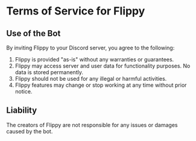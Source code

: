 # Terms of Service for Flippy 

## Use of the Bot
By inviting Flippy to your Discord server, you agree to the following:
1. Flippy is provided "as-is" without any warranties or guarantees.
2. Flippy may access server and user data for functionality purposes. No data is stored permanently.
3. Flippy should not be used for any illegal or harmful activities.
4. Flippy features may change or stop working at any time without prior notice.

## Liability
The creators of Flippy are not responsible for any issues or damages caused by the bot.

